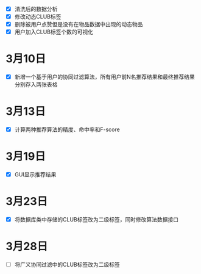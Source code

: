 - [x] 清洗后的数据分析<br>
- [x] 修改动态CLUB标签<br>
- [x] 删除被用户点赞但是没有在物品数据中出现的动态物品<br>
- [x] 用户加入CLUB标签个数的可视化<br>
# 3月10日
- [x] 新增一个基于用户的协同过滤算法，所有用户前N名推荐结果和最终推荐结果分别存入两张表格<br>
# 3月13日
- [x] 计算两种推荐算法的精度、命中率和F-score<br>
# 3月19日
- [x] GUI显示推荐结果
# 3月23日
- [x] 将数据库类中存储的CLUB标签改为二级标签，同时修改算法数据接口
# 3月28日
- [ ] 将广义协同过滤中的CLUB标签改为二级标签

